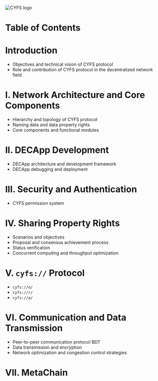 ![CYFS logo](https://github.com/buckyos/CYFS/blob/main/doc/logos/CYFS_logo.png)

# Table of Contents

# Introduction

-   Objectives and technical vision of CYFS protocol
-   Role and contribution of CYFS protocol in the decentralized network field

# I. Network Architecture and Core Components

-   Hierarchy and topology of CYFS protocol
-   Naming data and data property rights
-   Core components and functional modules

# II. DECApp Development

-   DECApp architecture and development framework
-   DECApp debugging and deployment

# III. Security and Authentication

-   CYFS permission system

# IV. Sharing Property Rights

-   Scenarios and objectives
-   Proposal and consensus achievement process
-   Status verification
-   Concurrent computing and throughput optimization

# V. `cyfs://` Protocol

-   `cyfs://o/`
-   `cyfs://r/`
-   `cyfs://a/`

# VI. Communication and Data Transmission

-   Peer-to-peer communication protocol BDT
-   Data transmission and encryption
-   Network optimization and congestion control strategies

# VII. MetaChain
